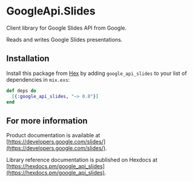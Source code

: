 # GoogleApi.Slides

Client library for Google Slides API from Google.

Reads and writes Google Slides presentations.

## Installation

Install this package from [Hex](https://hex.pm) by adding
`google_api_slides` to your list of dependencies in `mix.exs`:

```elixir
def deps do
  [{:google_api_slides, "~> 0.8"}]
end
```

## For more information

Product documentation is available at [https://developers.google.com/slides/](https://developers.google.com/slides/).

Library reference documentation is published on Hexdocs at
[https://hexdocs.pm/google_api_slides](https://hexdocs.pm/google_api_slides).
